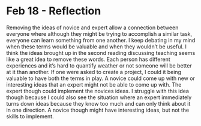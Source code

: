# Feb 18 - Reflection

Removing the ideas of novice and expert allow a connection between everyone where although they might be trying to accomplish a similar task, everyone can learn something from one another. I keep debating in my mind when these terms would be valuable and when they wouldn’t be useful. I think the ideas brought up in the second reading discussing teaching seems like a great idea to remove these words. Each person has different experiences and it’s hard to quantify weather or not someone will be better at it than another. If one were asked to create a project, I could it being valuable to have both the terms in play. A novice could come up with new or interesting ideas that an expert might not be able to come up with. The expert though could implement the novices ideas. I struggle with this idea though because I could also see the situation where an expert immediately turns down ideas because they know too much and can only think about it in one direction. A novice though might have interesting ideas, but not the skills to implement.